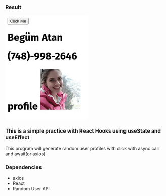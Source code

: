 ### Result
![demo](./random.gif)

### This is a simple practice with React Hooks using useState and useEffect 

This program will generate random user profiles with click with async call and await(or axios)


### Dependencies
- axios
- React
- Random User API
